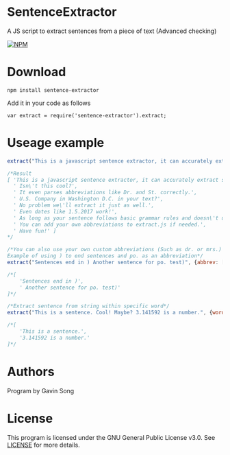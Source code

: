 # SentenceExtractor

A JS script to extract sentences from a piece of text (Advanced checking)

[![NPM](https://nodei.co/npm/sentence-extractor.png?downloads=true&stars=true)](https://nodei.co/npm/sentence-extractor/)

# Download

```npm install sentence-extractor```

Add it in your code as follows

```var extract = require('sentence-extractor').extract;```

# Useage example

```javascript
extract("This is a javascript sentence extractor, it can accurately extract sentences. Isn't this cool? It even parses abbreviations like Dr. and St. correctly. U.S. Company in Washington D.C. in your text? No problem we'll extract it just as well. Even dates like 1.5.2017 work! As long as your sentence follows basic grammar rules and doesn't use any absurd abbreviations it should work fine. You can add your own abbreviations to extract.js if needed. Have fun!");

/*Result
[ 'This is a javascript sentence extractor, it can accurately extract sentences.',
  ' Isn\'t this cool?',
  ' It even parses abbreviations like Dr. and St. correctly.',
  ' U.S. Company in Washington D.C. in your text?',
  ' No problem we\'ll extract it just as well.',
  ' Even dates like 1.5.2017 work!',
  ' As long as your sentence follows basic grammar rules and doesn\'t use any absurd abbreviations it should work fine.',
  ' You can add your own abbreviations to extract.js if needed.',
  ' Have fun!' ]
*/

/*You can also use your own custom abbreviations (Such as dr. or mrs.) or sentence endings  
Example of using ) to end sentences and po. as an abbreviation*/
extract("Sentences end in ) Another sentence for po. test)", {abbrev: ["po"], divider: [")"]});

/*[ 
    'Sentences end in )', 
    ' Another sentence for po. test)' 
]*/

/*Extract sentence from string within specific word*/
extract("This is a sentence. Cool! Maybe? 3.141592 is a number.", {word: 'is'});

/*[ 
    'This is a sentence.', 
    '3.141592 is a number.' 
]*/
```

# Authors

Program by Gavin Song

# License

This program is licensed under the GNU General Public License v3.0. See [LICENSE](LICENSE) for more details.
